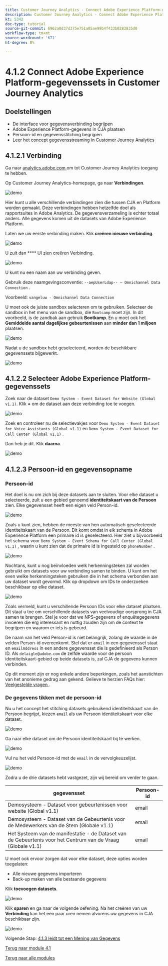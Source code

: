 ```yaml
---
title: Customer Journey Analytics - Connect Adobe Experience Platform-gegevenssets in Customer Journey Analytics
description: Customer Journey Analytics - Connect Adobe Experience Platform-gegevenssets in Customer Journey Analytics
kt: 5342
doc-type: tutorial
source-git-commit: 6962a0d37d375e751a05ae99b4f433b0283835d0
workflow-type: tm+mt
source-wordcount: '671'
ht-degree: 0%

---
```


# 4.1.2 Connect Adobe Experience Platform-gegevenssets in Customer Journey Analytics

## Doelstellingen

- De interface voor gegevensverbinding begrijpen
- Adobe Experience Platform-gegevens in CJA plaatsen
- Persoon-id en gegevensstitching begrijpen
- Leer het concept gegevensstreaming in Customer Journey Analytics

## 4.1.2.1 Verbinding

Ga naar [ analytics.adobe.com ](https://analytics.adobe.com) om tot Customer Journey Analytics toegang te hebben.

Op Customer Journey Analytics-homepage, ga naar **Verbindingen**.

![ demo ](./images/cja2.png)

Hier kunt u alle verschillende verbindingen zien die tussen CJA en Platform worden gemaakt. Deze verbindingen hebben hetzelfde doel als rapportsuites in Adobe Analytics. De gegevensverzameling is echter totaal anders. Alle gegevens komen uit de datasets van Adobe Experience Platform.

Laten we uw eerste verbinding maken. Klik **creëren nieuwe verbinding**.

![ demo ](./images/cja4.png)

U zult dan **** UI zien creëren Verbinding.

![ demo ](./images/cja5.png)

U kunt nu een naam aan uw verbinding geven.

Gebruik deze naamgevingsconventie: `--aepUserLdap-- – Omnichannel Data Connection` .

Voorbeeld: `vangeluw - Omnichannel Data Connection`

U moet ook de juiste sandbox selecteren om te gebruiken. Selecteer de sandbox in het menu van de sandbox, die `Bootcamp` moet zijn. In dit voorbeeld, is de zandbak aan gebruik **Bootkamp**. En u moet ook het **Gemiddelde aantal dagelijkse gebeurtenissen** aan **minder dan 1 miljoen** plaatsen.

![ demo ](./images/cjasb.png)

Nadat u de sandbox hebt geselecteerd, worden de beschikbare gegevenssets bijgewerkt.

![ demo ](./images/cjasb1.png)

## 4.1.2.2 Selecteer Adobe Experience Platform-gegevenssets

Zoek naar de dataset `Demo System - Event Dataset for Website (Global v1.1)`. Klik **+** om de dataset aan deze verbinding toe te voegen.

![ demo ](./images/cja7.png)

Zoek en controleer nu de selectievakjes voor `Demo System - Event Dataset for Voice Assistants (Global v1.1)` en `Demo System - Event Dataset for Call Center (Global v1.1)` .

Dan heb je dit. Klik **daarna**.

![ demo ](./images/cja9.png)

## 4.1.2.3 Persoon-id en gegevensopname

### Persoon-id

Het doel is nu om zich bij deze datasets aan te sluiten. Voor elke dataset u selecteerde, zult u een gebied genoemd **identiteitskaart van de Persoon** zien. Elke gegevensset heeft een eigen veld Person-id.

![ demo ](./images/cja11.png)

Zoals u kunt zien, hebben de meeste van hen automatisch geselecteerde identiteitskaart van de Persoon. Dit komt omdat in elk schema in Adobe Experience Platform een primaire id is geselecteerd. Hier ziet u bijvoorbeeld het schema voor `Demo System - Event Schema for Call Center (Global v1.1)` , waarin u kunt zien dat de primaire id is ingesteld op `phoneNumber` .

![ demo ](./images/cja13.png)

Nochtans, kunt u nog beïnvloeden welk herkenningsteken zal worden gebruikt om datasets voor uw verbinding samen te binden. U kunt om het even welke herkenningsteken gebruiken die in het schema verbonden aan uw dataset wordt gevormd. Klik op dropdown om IDs te onderzoeken beschikbaar op elke dataset.

![ demo ](./images/cja14.png)

Zoals vermeld, kunt u verschillende Persoon IDs voor elke dataset plaatsen. Dit staat u toe om verschillende datasets van veelvoudige oorsprong in CJA samen te brengen. Stel je voor dat we NPS-gegevens of enquêtegegevens invoeren die erg interessant en nuttig zouden zijn om de context te begrijpen en waarom er iets is gebeurd.

De naam van het veld Person-id is niet belangrijk, zolang de waarde in de velden Person-id overeenkomt. Stel dat er `email` in een gegevensset staat en `emailAddress` in een andere gegevensset die is gedefinieerd als Person ID. Als `delaigle@adobe.com` de zelfde waarde voor de persoon identiteitskaart-gebied op beide datasets is, zal CJA de gegevens kunnen verbinden.

Op dit moment zijn er nog enkele andere beperkingen, zoals het aanstichten van het anonieme gedrag aan gekend. Gelieve te herzien FAQs hier: [ Veelgestelde vragen ](https://experienceleague.adobe.com/docs/analytics-platform/using/cja-overview/cja-faq.html).

### De gegevens tikken met de persoon-id

Nu u het concept het stitching datasets gebruikend identiteitskaart van de Persoon begrijpt, kiezen `email` als uw Persoon identiteitskaart voor elke dataset.

![ demo ](./images/cja15.png)

Ga naar elke dataset om de Persoon identiteitskaart bij te werken.

![ demo ](./images/cja12a.png)

Vul nu het veld Persoon-id met de `email` in de vervolgkeuzelijst.

![ demo ](./images/cja17.png)

Zodra u de drie datasets hebt vastgezet, zijn wij bereid om verder te gaan.

| gegevensset | Persoon-id |
| ----------------- |-------------| 
| Demosysteem - Dataset voor gebeurtenissen voor website (Global v1.1) | email |
| Demosysteem - Dataset van de Gebeurtenis voor de Medewerkers van de Stem (Globale v1.1) | email |
| Het Systeem van de manifestatie - de Dataset van de Gebeurtenis voor het Centrum van de Vraag (Globale v1.1) | email |

U moet ook ervoor zorgen dat voor elke dataset, deze opties worden toegelaten:

- Alle nieuwe gegevens importeren
- Back-up maken van alle bestaande gegevens

Klik **toevoegen datasets**.

![ demo ](./images/cja16.png)

Klik **sparen** en ga naar de volgende oefening.
Na het creëren van uw **Verbinding** kan het een paar uren nemen alvorens uw gegevens in CJA beschikbaar zijn.

![ demo ](./images/cja20.png)

Volgende Stap: [ 4.1.3 leidt tot een Mening van Gegevens ](./ex3.md)

[Terug naar module 4.1](./customer-journey-analytics-build-a-dashboard.md)

[Terug naar alle modules](./../../../overview.md)
